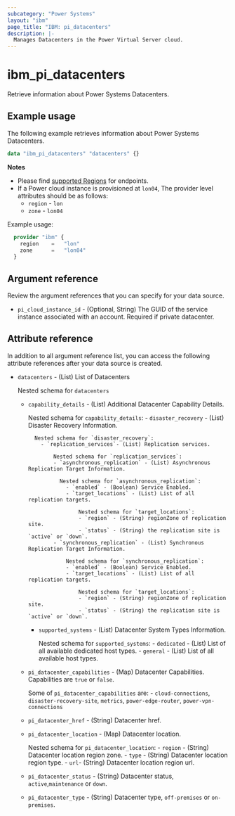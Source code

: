 ```yaml
---
subcategory: "Power Systems"
layout: "ibm"
page_title: "IBM: pi_datacenters"
description: |-
  Manages Datacenters in the Power Virtual Server cloud.
---
```


# ibm_pi_datacenters
Retrieve information about Power Systems Datacenters.

## Example usage
The following example retrieves information about Power Systems Datacenters.

```terraform
data "ibm_pi_datacenters" "datacenters" {}
```

**Notes**
- Please find [supported Regions](https://cloud.ibm.com/apidocs/power-cloud#endpoint) for endpoints.
- If a Power cloud instance is provisioned at `lon04`, The provider level attributes should be as follows:
  - `region` - `lon`
  - `zone` - `lon04`

Example usage:
  ```terraform
    provider "ibm" {
      region    =   "lon"
      zone      =   "lon04"
    }
  ```

## Argument reference

Review the argument references that you can specify for your data source.

- `pi_cloud_instance_id` - (Optional, String) The GUID of the service instance associated with an account. Required if private datacenter.

## Attribute reference
In addition to all argument reference list, you can access the following attribute references after your data source is created.

- `datacenters` - (List) List of Datacenters

  Nested schema for `datacenters`
  - `capability_details` - (List) Additional Datacenter Capability Details.

      Nested schema for `capability_details`:
        - `disaster_recovery` - (List) Disaster Recovery Information.

          Nested schema for `disaster_recovery`:
            - `replication_services`- (List) Replication services.

                Nested schema for `replication_services`:
                - `asynchronous_replication` - (List) Asynchronous Replication Target Information.

                  Nested schema for `asynchronous_replication`:
                    - `enabled` - (Boolean) Service Enabled.
                    - `target_locations` - (List) List of all replication targets.

                        Nested schema for `target_locations`:
                        - `region` - (String) regionZone of replication site.
                        - `status` - (String) the replication site is `active` or `down`.
                - `synchronous_replication` - (List) Synchronous Replication Target Information.

                    Nested schema for `synchronous_replication`:
                    - `enabled` - (Boolean) Service Enabled.
                    - `target_locations` - (List) List of all replication targets.

                        Nested schema for `target_locations`:
                        - `region` - (String) regionZone of replication site.
                        - `status` - (String) the replication site is `active` or `down`.

    - `supported_systems` - (List) Datacenter System Types Information.

        Nested schema for `supported_systems`:
          - `dedicated` - (List) List of all available dedicated host types.
          - `general` - (List) List of all available host types.
  - `pi_datacenter_capabilities` - (Map) Datacenter Capabilities. Capabilities are `true` or `false`.

      Some of `pi_datacenter_capabilities` are:
        - `cloud-connections`, `disaster-recovery-site`, `metrics`,  `power-edge-router`, `power-vpn-connections`
  - `pi_datacenter_href` - (String) Datacenter href.
  - `pi_datacenter_location` - (Map) Datacenter location.

      Nested schema for `pi_datacenter_location`:
        - `region` - (String) Datacenter location region zone.
        - `type` - (String) Datacenter location region type.
        - `url`- (String) Datacenter location region url.
  - `pi_datacenter_status` - (String) Datacenter status, `active`,`maintenance` or `down`.
  - `pi_datacenter_type` - (String) Datacenter type, `off-premises` or `on-premises`.
